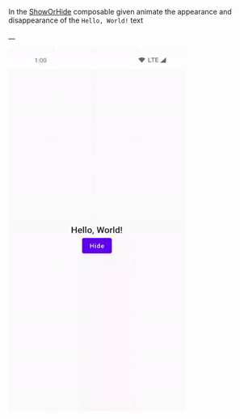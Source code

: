 In the [ShowOrHide](course://lesson12/task1/src/main/java/in/obvious/course/compose/MainActivity.kt) composable given animate the appearance and disappearance of the `Hello, World!` text

__

<img src="assets/ezgif-4-e1b44aaa62.gif"  width="350" height="720"/>